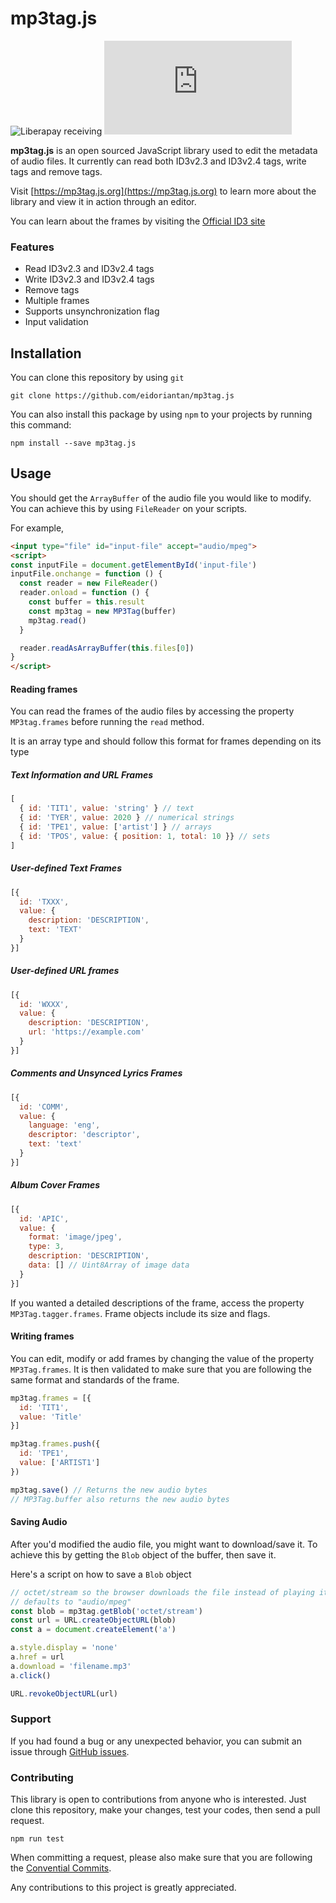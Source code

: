 
# mp3tag.js
![Liberapay receiving](https://img.shields.io/liberapay/receives/eidoriantan)
![Travis](https://img.shields.io/travis/com/eidoriantan/mp3tag.js)

**mp3tag.js** is an open sourced JavaScript library used to edit the metadata of
audio files. It currently can read both ID3v2.3 and ID3v2.4 tags, write tags and
remove tags.

Visit [https://mp3tag.js.org](https://mp3tag.js.org) to learn more about the
library and view it in action through an editor.

You can learn about the frames by visiting the
[Official ID3 site](http://id3.org)

### Features
 * Read ID3v2.3 and ID3v2.4 tags
 * Write ID3v2.3 and ID3v2.4 tags
 * Remove tags
 * Multiple frames
 * Supports unsynchronization flag
 * Input validation

## Installation

You can clone this repository by using `git`

```shell
git clone https://github.com/eidoriantan/mp3tag.js
```

You can also install this package by using `npm` to your projects by running
this command:

```shell
npm install --save mp3tag.js
```

## Usage
You should get the `ArrayBuffer` of the audio file you would like to modify.
You can achieve this by using `FileReader` on your scripts.

For example,
```html
<input type="file" id="input-file" accept="audio/mpeg">
<script>
const inputFile = document.getElementById('input-file')
inputFile.onchange = function () {
  const reader = new FileReader()
  reader.onload = function () {
    const buffer = this.result
    const mp3tag = new MP3Tag(buffer)
    mp3tag.read()
  }

  reader.readAsArrayBuffer(this.files[0])
}
</script>
```

#### Reading frames
You can read the frames of the audio files by accessing the property
`MP3tag.frames` before running the `read` method.

It is an array type and should follow this format for frames depending on its
type

##### Text Information and URL Frames
```js
[
  { id: 'TIT1', value: 'string' } // text
  { id: 'TYER', value: 2020 } // numerical strings
  { id: 'TPE1', value: ['artist'] } // arrays
  { id: 'TPOS', value: { position: 1, total: 10 }} // sets
]
```

##### User-defined Text Frames
```js
[{
  id: 'TXXX',
  value: {
    description: 'DESCRIPTION',
    text: 'TEXT'
  }
}]
```

##### User-defined URL frames
```js
[{
  id: 'WXXX',
  value: {
    description: 'DESCRIPTION',
    url: 'https://example.com'
  }
}]
```

##### Comments and Unsynced Lyrics Frames
```js
[{
  id: 'COMM',
  value: {
    language: 'eng',
    descriptor: 'descriptor',
    text: 'text'
  }
}]
```

##### Album Cover Frames
```js
[{
  id: 'APIC',
  value: {
    format: 'image/jpeg',
    type: 3,
    description: 'DESCRIPTION',
    data: [] // Uint8Array of image data
  }
}]
```

If you wanted a detailed descriptions of the frame, access the property
`MP3Tag.tagger.frames`. Frame objects include its size and flags.

#### Writing frames
You can edit, modify or add frames by changing the value of the property
`MP3Tag.frames`. It is then validated to make sure that you are following the
same format and standards of the frame.

```javascript
mp3tag.frames = [{
  id: 'TIT1',
  value: 'Title'
}]

mp3tag.frames.push({
  id: 'TPE1',
  value: ['ARTIST1']
})

mp3tag.save() // Returns the new audio bytes
// MP3Tag.buffer also returns the new audio bytes
```

#### Saving Audio
After you'd modified the audio file, you might want to download/save it. To
achieve this by getting the `Blob` object of the buffer, then save it.

Here's a script on how to save a `Blob` object
```javascript
// octet/stream so the browser downloads the file instead of playing it
// defaults to "audio/mpeg"
const blob = mp3tag.getBlob('octet/stream')
const url = URL.createObjectURL(blob)
const a = document.createElement('a')

a.style.display = 'none'
a.href = url
a.download = 'filename.mp3'
a.click()

URL.revokeObjectURL(url)
```

### Support
If you had found a bug or any unexpected behavior, you can submit an issue
through [GitHub issues](https://github.com/eidoriantan/mp3tag.js/issues).

### Contributing
This library is open to contributions from anyone who is interested. Just clone
this repository, make your changes, test your codes, then send a pull request.

```shell
npm run test
```

When committing a request, please also make sure that you are following the
[Convential Commits](https://www.conventionalcommits.org/en/v1.0.0/).

Any contributions to this project is greatly appreciated.
